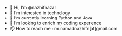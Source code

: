- 👋 Hi, I’m @nazhifnazar
- 👀 I’m interested in technology
- 🌱 I’m currently learning Python and Java
- 💞️ I’m looking to enrich my coding experience
- 📫 How to reach me : muhamadnazhifn[at]gmail.com

<!---
nazhifnazar/nazhifnazar is a ✨ special ✨ repository because its `README.md` (this file) appears on your GitHub profile.
You can click the Preview link to take a look at your changes.
--->
